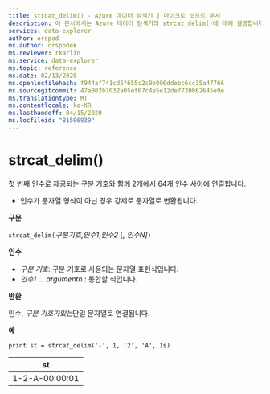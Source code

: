 ```yaml
---
title: strcat_delim() - Azure 데이터 탐색기 | 마이크로 소프트 문서
description: 이 문서에서는 Azure 데이터 탐색기의 strcat_delim()에 대해 설명합니다.
services: data-explorer
author: orspod
ms.author: orspodek
ms.reviewer: rkarlin
ms.service: data-explorer
ms.topic: reference
ms.date: 02/13/2020
ms.openlocfilehash: f944af741cd5f655c2c9b090ddebc6cc35a47766
ms.sourcegitcommit: 47a002b7032a05ef67c4e5e12de7720062645e9e
ms.translationtype: MT
ms.contentlocale: ko-KR
ms.lasthandoff: 04/15/2020
ms.locfileid: "81506939"
---
```

# <a name="strcat_delim"></a>strcat_delim()

첫 번째 인수로 제공되는 구분 기호와 함께 2개에서 64개 인수 사이에 연결합니다.

 * 인수가 문자열 형식이 아닌 경우 강제로 문자열로 변환됩니다.

**구문**

`strcat_delim(`*구분기호*,*인수1*,*인수2* [, *인수N]*`)`

**인수**

* *구분 기호*: 구분 기호로 사용되는 문자열 표현식입니다.
* *인수1* ... *argumentn* : 통합할 식입니다.

**반환**

인수, *구분 기호가있는*단일 문자열로 연결됩니다.

**예**

```kusto
print st = strcat_delim('-', 1, '2', 'A', 1s)

```

|st|
|---|
|1-2-A-00:00:01|